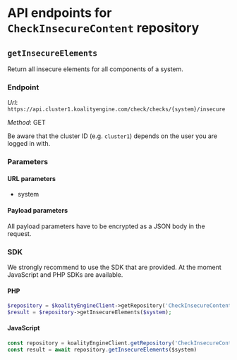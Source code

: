 # API endpoints for `CheckInsecureContent` repository


## `getInsecureElements`

Return all insecure elements for all components of a system.

### Endpoint

*Url*: ```https://api.cluster1.koalityengine.com/check/checks/{system}/insecure```

*Method*: GET

Be aware that the cluster ID (e.g. `cluster1`) depends on the user you are logged in with.

### Parameters

#### URL parameters
 - system

#### Payload parameters

All payload parameters have to be encrypted as a JSON body in the request.


### SDK

We strongly recommend to use the SDK that are provided. At the moment JavaScript and PHP SDKs are available.

#### PHP
```php
$repository = $koalityEngineClient->getRepository('CheckInsecureContent');
$result = $repository->getInsecureElements($system);
```

#### JavaScript

```javascript
const repository = koalityEngineClient.getRepository('CheckInsecureContent')
const result = await repository.getInsecureElements($system)
```

